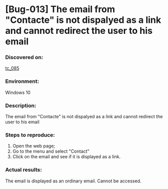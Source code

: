 # **[Bug-013] The email from "Contacte" is not dispalyed as a link and cannot redirect the user to his email**

### **Discovered on:**

[tc_085](https://github.com/AlexandraAncaGabor/go-green-resources-testing-project/blob/main/test-cases.md/tc-085.md)

### **Environment:**

Windows 10

### **Description:**

The email from "Contacte" is not dispalyed as a link and cannot redirect the user to his email

### **Steps to reproduce:**

1.  Open the web page;
2.  Go to the menu and select "Contact"
3.  Click on the email and see if it is displayed as a link.

### **Actual results:**

The email is displayed as an ordinary email. Cannot be accessed.
